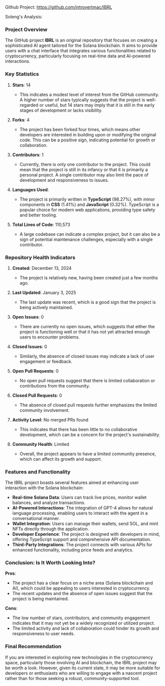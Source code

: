 Github Project: https://github.com/introvertmac/IBRL

Soleng's Analysis:

### Project Overview

The GitHub project **IBRL** is an original repository that focuses on creating a sophisticated AI agent tailored for the Solana blockchain. It aims to provide users with a chat interface that integrates various functionalities related to cryptocurrency, particularly focusing on real-time data and AI-powered interactions.

### Key Statistics

1. **Stars**: 14
   - This indicates a modest level of interest from the GitHub community. A higher number of stars typically suggests that the project is well-regarded or useful, but 14 stars may imply that it is still in the early stages of development or lacks visibility.

2. **Forks**: 4
   - The project has been forked four times, which means other developers are interested in building upon or modifying the original code. This can be a positive sign, indicating potential for growth or collaboration.

3. **Contributors**: 1
   - Currently, there is only one contributor to the project. This could mean that the project is still in its infancy or that it is primarily a personal project. A single contributor may also limit the pace of development and responsiveness to issues.

4. **Languages Used**: 
   - The project is primarily written in **TypeScript** (98.27%), with minor components in **CSS** (1.41%) and **JavaScript** (0.32%). TypeScript is a popular choice for modern web applications, providing type safety and better tooling.

5. **Total Lines of Code**: 110,573
   - A large codebase can indicate a complex project, but it can also be a sign of potential maintenance challenges, especially with a single contributor.

### Repository Health Indicators

1. **Created**: December 13, 2024
   - The project is relatively new, having been created just a few months ago.

2. **Last Updated**: January 3, 2025
   - The last update was recent, which is a good sign that the project is being actively maintained.

3. **Open Issues**: 0
   - There are currently no open issues, which suggests that either the project is functioning well or that it has not yet attracted enough users to encounter problems.

4. **Closed Issues**: 0
   - Similarly, the absence of closed issues may indicate a lack of user engagement or feedback.

5. **Open Pull Requests**: 0
   - No open pull requests suggest that there is limited collaboration or contributions from the community.

6. **Closed Pull Requests**: 0
   - The absence of closed pull requests further emphasizes the limited community involvement.

7. **Activity Level**: No merged PRs found
   - This indicates that there has been little to no collaborative development, which can be a concern for the project's sustainability.

8. **Community Health**: Limited
   - Overall, the project appears to have a limited community presence, which can affect its growth and support.

### Features and Functionality

The IBRL project boasts several features aimed at enhancing user interaction with the Solana blockchain:

- **Real-time Solana Data**: Users can track live prices, monitor wallet balances, and analyze transactions.
- **AI-Powered Interactions**: The integration of GPT-4 allows for natural language processing, enabling users to interact with the agent in a conversational manner.
- **Wallet Integration**: Users can manage their wallets, send SOL, and mint NFTs directly through the application.
- **Developer Experience**: The project is designed with developers in mind, offering TypeScript support and comprehensive API documentation.
- **Third-Party Integrations**: The project connects with various APIs for enhanced functionality, including price feeds and analytics.

### Conclusion: Is It Worth Looking Into?

**Pros**:
- The project has a clear focus on a niche area (Solana blockchain and AI), which could be appealing to users interested in cryptocurrency.
- The recent updates and the absence of open issues suggest that the project is being maintained.

**Cons**:
- The low number of stars, contributors, and community engagement indicates that it may not yet be a widely recognized or utilized project.
- The limited activity and lack of collaboration could hinder its growth and responsiveness to user needs.

### Final Recommendation

If you are interested in exploring new technologies in the cryptocurrency space, particularly those involving AI and blockchain, the IBRL project may be worth a look. However, given its current state, it may be more suitable for developers or enthusiasts who are willing to engage with a nascent project rather than for those seeking a robust, community-supported tool.